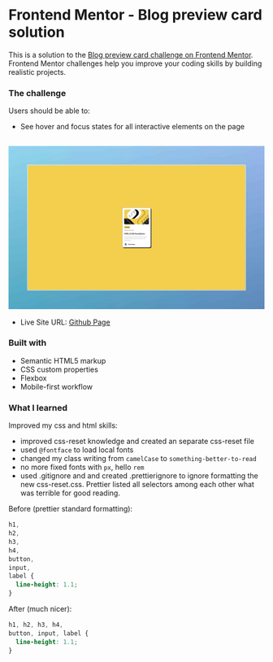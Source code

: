 # Frontend Mentor - Blog preview card solution

This is a solution to the [Blog preview card challenge on Frontend Mentor](https://www.frontendmentor.io/challenges/blog-preview-card-ckPaj01IcS). Frontend Mentor challenges help you improve your coding skills by building realistic projects. 


### The challenge

Users should be able to:

- See hover and focus states for all interactive elements on the page


##

![](./assets/images/solution-screenshot.jpeg)

- Live Site URL: [Github Page](https://defphisy.github.io/FM-blog-preview-card)


### Built with

- Semantic HTML5 markup
- CSS custom properties
- Flexbox
- Mobile-first workflow


### What I learned

Improved my css and html skills:
- improved css-reset knowledge and created an separate css-reset file
- used `@fontface` to load local fonts
- changed my class writing from `camelCase` to `something-better-to-read`
- no more fixed fonts with `px`, hello `rem` 
- used .gitignore and and created .prettierignore to ignore formatting the new css-reset.css. Prettier listed all selectors among each other what was terrible for good reading.

Before (prettier standard formatting):
```css
h1,
h2,
h3,
h4, 
button,
input,
label {
  line-height: 1.1;
}
```
After (much nicer):
```css
h1, h2, h3, h4, 
button, input, label {
  line-height: 1.1;
}
```
